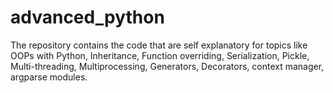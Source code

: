 # advanced_python
The repository contains the code that are self explanatory for topics like OOPs with Python, Inheritance, Function overriding, Serialization, Pickle, Multi-threading, Multiprocessing, Generators, Decorators, context manager, argparse modules. 
